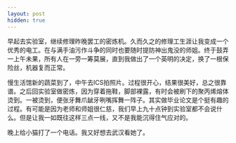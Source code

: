 ```yaml
---
layout: post
hidden: true
---
```

早起去实验室，继续修理昨晚罢工的密炼机。久而久之的修理工生涯让我变成一个优秀的电工。在与满手油污作斗争的同时也要随时提防神出鬼没的师姐。终于鼓弄一上午未果，所有人在一旁一筹莫展，直到我做出了一个英明的决定，换了一根保险丝，机器复而正常。

慢生活馆新的蔬菜到了，中午去ICS拍照片。过程很开心，结果很美好，总之很靠谱。之后回实验室做密炼，因为穿着拖鞋，脚部裸露，有时会被刷下的聚丙烯熔体烫到。一被烫到，便张牙舞爪龇牙咧嘴挥舞一阵子。其实做毕业论文是个挺有趣的过程。有可能是因为老师和师姐很仁慈，我们早上九十点钟到实验室都不会说什么。但是让我一如既往这样三点一线，又不是我能沉得住气应对的。

晚上给小猫打了一个电话。我又好想去武汉看她了。